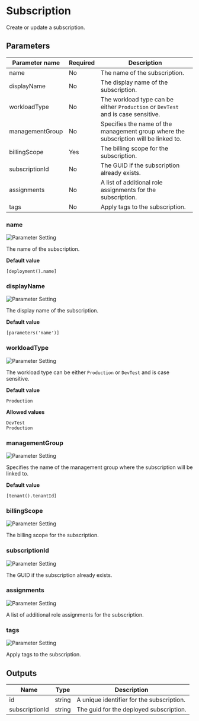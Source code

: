 # Subscription

Create or update a subscription.

## Parameters

Parameter name | Required | Description
-------------- | -------- | -----------
name           | No       | The name of the subscription.
displayName    | No       | The display name of the subscription.
workloadType   | No       | The workload type can be either `Production` or `DevTest` and is case sensitive.
managementGroup | No       | Specifies the name of the management group where the subscription will be linked to.
billingScope   | Yes      | The billing scope for the subscription.
subscriptionId | No       | The GUID if the subscription already exists.
assignments    | No       | A list of additional role assignments for the subscription.
tags           | No       | Apply tags to the subscription.

### name

![Parameter Setting](https://img.shields.io/badge/parameter-optional-green?style=flat-square)

The name of the subscription.

**Default value**

```text
[deployment().name]
```

### displayName

![Parameter Setting](https://img.shields.io/badge/parameter-optional-green?style=flat-square)

The display name of the subscription.

**Default value**

```text
[parameters('name')]
```

### workloadType

![Parameter Setting](https://img.shields.io/badge/parameter-optional-green?style=flat-square)

The workload type can be either `Production` or `DevTest` and is case sensitive.

**Default value**

```text
Production
```

**Allowed values**

```text
DevTest
Production
```

### managementGroup

![Parameter Setting](https://img.shields.io/badge/parameter-optional-green?style=flat-square)

Specifies the name of the management group where the subscription will be linked to.

**Default value**

```text
[tenant().tenantId]
```

### billingScope

![Parameter Setting](https://img.shields.io/badge/parameter-required-orange?style=flat-square)

The billing scope for the subscription.

### subscriptionId

![Parameter Setting](https://img.shields.io/badge/parameter-optional-green?style=flat-square)

The GUID if the subscription already exists.

### assignments

![Parameter Setting](https://img.shields.io/badge/parameter-optional-green?style=flat-square)

A list of additional role assignments for the subscription.

### tags

![Parameter Setting](https://img.shields.io/badge/parameter-optional-green?style=flat-square)

Apply tags to the subscription.

## Outputs

Name | Type | Description
---- | ---- | -----------
id   | string | A unique identifier for the subscription.
subscriptionId | string | The guid for the deployed subscription.
